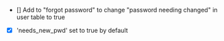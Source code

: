 - [] Add to "forgot password" to change "password needing changed" in user table to true
- [x] 'needs_new_pwd' set to true by default